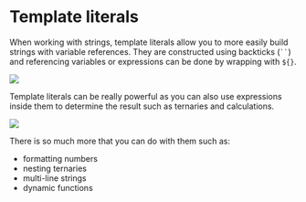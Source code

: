 # Template literals

When working with strings, template literals allow you to more easily build strings with variable references. They are constructed using backticks (<code>``</code>) and referencing variables or expressions can be done by wrapping with <code>${}</code>.

![](/assets/literals.png)

Template literals can be really powerful as you can also use expressions inside them to determine the result such as ternaries and calculations.

![](/assets/template-literals.png)

There is so much more that you can do with them such as:

- formatting numbers
- nesting ternaries
- multi-line strings
- dynamic functions
